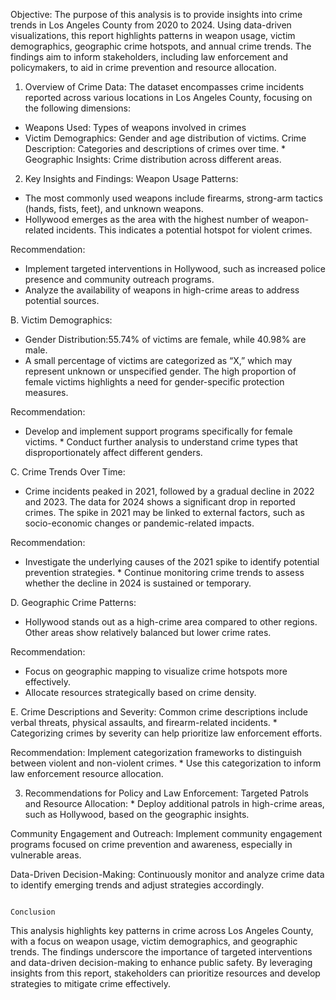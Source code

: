 Objective:
  The purpose of this analysis is to provide insights into crime trends in Los Angeles County from 2020 to 2024. Using data-driven visualizations, this report highlights patterns in weapon usage, victim demographics, geographic crime hotspots, and annual crime trends. The findings aim to inform stakeholders, including law enforcement and policymakers, to aid in crime prevention and resource allocation.

1. Overview of Crime Data:
  The dataset encompasses crime incidents reported across various locations in Los Angeles County, focusing on the following dimensions:
* Weapons Used: Types of weapons involved in crimes
* Victim Demographics: Gender and age distribution of victims.
Crime Description: Categories and descriptions of crimes over time.  *  Geographic Insights: Crime distribution across different areas.

2. Key Insights and Findings:
 Weapon Usage Patterns:
* The most commonly used weapons include firearms, strong-arm tactics (hands, fists, feet), and unknown weapons.
* Hollywood emerges as the area with the highest number of weapon-related incidents. This indicates a potential hotspot for violent crimes.
 
Recommendation:
* Implement targeted interventions in Hollywood, such as increased police presence and community outreach programs.
* Analyze the availability of weapons in high-crime areas to address potential sources.

B. Victim Demographics:
* Gender Distribution:55.74% of victims are female, while 40.98% are male.
* A small percentage of victims are categorized as “X,” which may represent unknown or unspecified gender. The high proportion of female victims highlights a need for gender-specific protection measures.

Recommendation:
* Develop and implement support programs specifically for female victims.  *   Conduct further analysis to understand crime types that disproportionately affect different genders.

C. Crime Trends Over Time:
  * Crime incidents peaked in 2021, followed by a gradual decline in 2022 and 2023. The data for 2024 shows a significant drop in reported crimes. The spike in 2021 may be linked to external factors, such as socio-economic changes or pandemic-related impacts.

Recommendation:
 * Investigate the underlying causes of the 2021 spike to identify potential prevention strategies. *  Continue monitoring crime trends to assess whether the decline in 2024 is sustained or temporary.

D. Geographic Crime Patterns:
 * Hollywood stands out as a high-crime area compared to other regions. Other areas show relatively balanced but lower crime rates.

Recommendation:
  * Focus on geographic mapping to visualize crime hotspots more effectively.
  * Allocate resources strategically based on crime density.

E. Crime Descriptions and Severity:
  Common crime descriptions include verbal threats, physical assaults, and firearm-related incidents. *  Categorizing crimes by severity can help prioritize law enforcement efforts.


Recommendation:
  Implement categorization frameworks to distinguish between violent and non-violent crimes. *  Use this categorization to inform law enforcement resource allocation.

3. Recommendations for Policy and Law Enforcement:
   Targeted Patrols and Resource Allocation: *  Deploy additional patrols in high-crime areas, such as Hollywood, based on the geographic insights.

Community Engagement and Outreach:
  Implement community engagement programs focused on crime prevention and awareness, especially in vulnerable areas.

Data-Driven Decision-Making:
  Continuously monitor and analyze crime data to identify emerging trends and adjust strategies accordingly.

                                                                                     Conclusion
  This analysis highlights key patterns in crime across Los Angeles County, with a focus on weapon usage, victim demographics, and geographic trends. 
 The findings underscore the importance of targeted interventions and data-driven decision-making to enhance public safety. By leveraging insights from this report, 
 stakeholders can prioritize resources and develop strategies to mitigate crime effectively.

